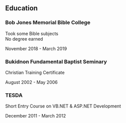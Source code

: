 
<div class="resume-section-content">
    <h2 class="mb-5">Education</h2>
    <div class="d-flex flex-column flex-md-row justify-content-between mb-5">
        <div class="flex-grow-1">
            <h3 class="mb-0">Bob Jones Memorial Bible College</h3>
            <div class="subheading mb-3">Took some Bible subjects</div>
            <div>No degree earned</div>
            <p></p>
        </div>
        <div class="flex-shrink-0"><span class="text-primary">November 2018 - March 2019</span></div>
    </div>
    <div class="d-flex flex-column flex-md-row justify-content-between">
        <div class="flex-grow-1">
            <h3 class="mb-0">Bukidnon Fundamental Baptist Seminary</h3>
            <div class="subheading mb-3">Christian Training Certificate</div>
            <p></p>
        </div>
        <div class="flex-shrink-0"><span class="text-primary">August 2002 - May 2006</span></div>
    </div>
    <div class="d-flex flex-column flex-md-row justify-content-between">
        <div class="flex-grow-1">
            <h3 class="mb-0">TESDA</h3>
            <div class="subheading mb-3">Short Entry Course on VB.NET & ASP.NET Development</div>
            <p></p>
        </div>
        <div class="flex-shrink-0"><span class="text-primary">December 2011 - March 2012</span></div>
    </div>
</div>